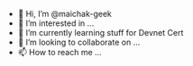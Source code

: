- 👋 Hi, I’m @maichak-geek
- 👀 I’m interested in ...
- 🌱 I’m currently learning stuff for Devnet Cert
- 💞️ I’m looking to collaborate on ...
- 📫 How to reach me ...

<!---
maichak-geek/maichak-geek is a ✨ special ✨ repository because its `README.md` (this file) appears on your GitHub profile.
You can click the Preview link to take a look at your changes.
--->
